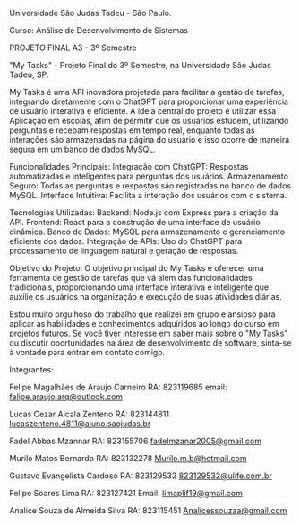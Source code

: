 Universidade São Judas Tadeu - São Paulo.

Curso: Análise de Desenvolvimento de Sistemas

PROJETO FINAL A3 - 3º Semestre

"My Tasks" - Projeto Final do 3º Semestre, na Universidade São Judas Tadeu, SP.

My Tasks é uma API inovadora projetada para facilitar a gestão de tarefas, integrando diretamente com o ChatGPT para proporcionar uma experiência de usuário interativa e eficiente. A ideia central do projeto é utilizar essa Aplicação em escolas, afim de permitir que os usuários estudem, utilizando perguntas e recebam respostas em tempo real, enquanto todas as interações são armazenadas na página do usuário e isso ocorre de maneira segura em um banco de dados MySQL.

Funcionalidades Principais:
Integração com ChatGPT: Respostas automatizadas e inteligentes para perguntas dos usuários.
Armazenamento Seguro: Todas as perguntas e respostas são registradas no banco de dados MySQL.
Interface Intuitiva: Facilita a interação dos usuários com o sistema.

Tecnologias Utilizadas:
Backend: Node.js com Express para a criação da API.
Frontend: React para a construção de uma interface de usuário dinâmica.
Banco de Dados: MySQL para armazenamento e gerenciamento eficiente dos dados.
Integração de APIs: Uso do ChatGPT para processamento de linguagem natural e geração de respostas.

Objetivo do Projeto:
O objetivo principal do My Tasks é oferecer uma ferramenta de gestão de tarefas que vá além das funcionalidades tradicionais, proporcionando uma interface interativa e inteligente que auxilie os usuários na organização e execução de suas atividades diárias.

Estou muito orgulhoso do trabalho que realizei em grupo e ansioso para aplicar as habilidades e conhecimentos adquiridos ao longo do curso em projetos futuros. Se você tiver interesse em saber mais sobre o "My Tasks" ou discutir oportunidades na área de desenvolvimento de software, sinta-se à vontade para entrar em contato comigo.

Integrantes: 

Felipe Magalhães de Araujo Carneiro
RA: 823119685
email: felipe.araujo.arq@outlook.com

Lucas Cezar Alcala Zenteno
RA: 823144811
lucaszenteno.4811@aluno.saojudas.br

Fadel Abbas Mzannar 
RA: 823155706
fadelmzanar2005@gmail.com

Murilo Matos Bernardo
RA: 823132278
Murilo.m.b@hotmail.com

Gustavo Evangelista Cardoso 
RA: 823129532
823129532@ulife.com.br

Felipe Soares Lima
RA: 823127421
Email: limaplif19@gmail.com

Analice Souza de Almeida Silva
RA: 823115451
Analicessouzaa@gmail.com
